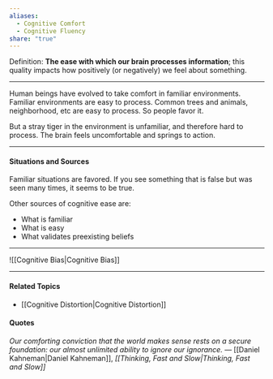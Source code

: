 ```yaml
---
aliases:
  - Cognitive Comfort
  - Cognitive Fluency
share: "true"
---
```


Definition: **The ease with which our brain processes information**; this quality impacts how positively (or negatively) we feel about something.

<hr>

Human beings have evolved to take comfort in familiar environments. Familiar environments are easy to process. Common trees and animals, neighborhood, etc are easy to process. So people favor it. 

But a stray tiger in the environment is unfamiliar, and therefore hard to process. The brain feels uncomfortable and springs to action. 

<hr>

#### Situations and Sources
Familiar situations are favored. If you see something that is false but was seen many times, it seems to be true. 

Other sources of cognitive ease are:
- What is familiar
- What is easy
- What validates preexisting beliefs

<hr>

![[Cognitive Bias|Cognitive Bias]]

<hr>

#### Related Topics
- [[Cognitive Distortion|Cognitive Distortion]]

#### Quotes

_Our comforting conviction that the world makes sense rests on a secure foundation: our almost unlimited ability to ignore our ignorance._ — [[Daniel Kahneman|Daniel Kahneman]], _[[Thinking, Fast and Slow|Thinking, Fast and Slow]]_